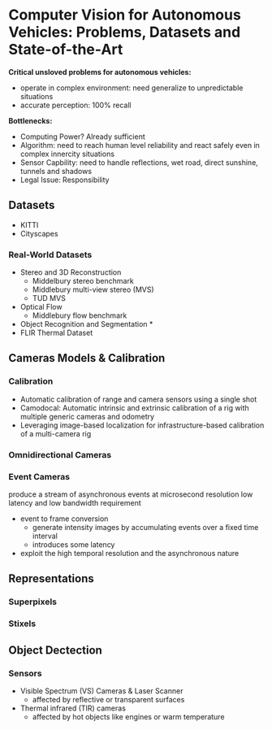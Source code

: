 # Computer Vision for Autonomous Vehicles: Problems, Datasets and State-of-the-Art

**Critical unsloved problems for autonomous vehicles:**
* operate in complex environment: need generalize to unpredictable situations
* accurate perception: 100% recall

**Bottlenecks:**
* Computing Power? Already sufficient
* Algorithm: need to reach human level reliability and react safely even in complex innercity situations
* Sensor Capbility: need to handle reflections, wet road, direct sunshine, tunnels and shadows
* Legal Issue: Responsibility 

## Datasets
* KITTI
* Cityscapes
### Real-World Datasets
* Stereo and 3D Reconstruction
    * Middelbury stereo benchmark
    * Middlebury multi-view stereo (MVS)
    * TUD MVS
* Optical Flow
    * Middlebury flow benchmark
* Object Recognition and Segmentation
    * 
* FLIR Thermal Dataset
## Cameras Models & Calibration
### Calibration
* Automatic calibration of range and camera sensors using a single shot
* Camodocal: Automatic intrinsic and extrinsic calibration of a rig with multiple generic cameras and odometry
* Leveraging image-based localization for infrastructure-based calibration of a multi-camera rig
### Omnidirectional Cameras
### Event Cameras
produce a stream of asynchronous events at microsecond resolution
low latency and low bandwidth requirement
* event to frame conversion
    * generate intensity images by accumulating events over a fixed time interval
    * introduces some latency
* exploit the high temporal resolution and the asynchronous nature
## Representations

### Superpixels

### Stixels

## Object Dectection

### Sensors
* Visible Spectrum (VS) Cameras & Laser Scanner
    * affected by reflective or transparent surfaces
* Thermal infrared (TIR) cameras
    * affected by hot objects like engines or warm temperature
